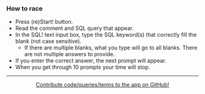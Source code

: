 ### How to race

* Press <i class="far fa-face-laugh-beam" role="presentation" aria-label="face-laugh-beam icon"></i> (re)Start! button.
* Read the comment and SQL query that appear.
* In the SQL! text input box, type the SQL keyword(s) that correctly fill the blank (not case sensitive).
  * If there are multiple blanks, what you type will go to all blanks. There are not multiple answers to provide.
* If you enter the correct answer, the next prompt will appear.
* When you get through 10 prompts your time will stop.

-----

<center><a href="https://github.com/AdamSpannbauer/sql-racer" target="_blank">Contribute code/queries/terms to the app on <i class="fa-brands fa-github" role="presentation" aria-label="face-laugh-beam icon"></i> GitHub!</a></center>
